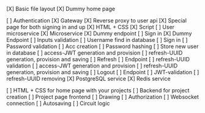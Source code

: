 [X] Basic file layout
[X] Dummy home page

[ ] Authentication
    [X] Gateway
        [X] Reverse proxy to user api
    [X] Special page for both signing in and up
        [X] HTML + CSS
        [X] Script
    [ ] User microservice
        [X] Microservice
        [X] Dummy endpoint
        [ ] Sign in
            [X] Dummy Endpoint
            [ ] Inputs validation
            [ ] Username find in database
            [ ] Sign in
                [ ] Password validation
            [ ] Acc creation
                [ ] Password hashing
                [ ] Store new user in database
            [ ] access-JWT generation and provision
            [ ] refresh-UUID generation, provision and saving
        [ ] Refresh
            [ ] Endpoint
            [ ] refresh-UUID validation
            [ ] access-JWT generation and provision
            [ ] refresh-UUID generation, provision and saving
        [ ] Logout
            [ ] Endpoint
            [ ] JWT-validation
            [ ] refresh-UUID removing
    [X] PostgreSQL service
    [X] Redis service

[ ] HTML + CSS for home page with your projects
[ ] Backend for project creation
[ ] Project page frontend
[ ] Drawing
[ ] Authorization
[ ] Websocket connection
[ ] Autosaving
[ ] Circuit logic